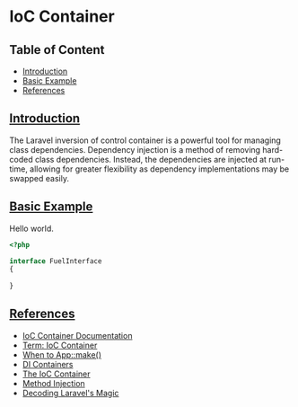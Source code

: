# IoC Container

## Table of Content

* [Introduction](#introduction)
* [Basic Example](#basic-example)
* [References](#references)

## [Introduction](id:introduction)

The Laravel inversion of control container is a powerful tool for managing class dependencies. Dependency injection is a method of removing hard-coded class dependencies. Instead, the dependencies are injected at run-time, allowing for greater flexibility as dependency implementations may be swapped easily.

## [Basic Example](id:basic-example)

Hello world.

```php
<?php

interface FuelInterface
{
    
}
```


## [References](id:references)

* [IoC Container Documentation](http://laravel.com/docs/4.2/ioc)
* [Term: IoC Container](https://laracasts.com/lessons/term-ioc-container)
* [When to App::make()](https://laracasts.com/lessons/when-to-app-make)
* [DI Containers](https://laracasts.com/lessons/dependency-injection-containers)
* [The IoC Container](https://laracasts.com/lessons/the-ioc-container)
* [Method Injection](https://laracasts.com/series/whats-new-in-laravel-5/episodes/2)
* [Decoding Laravel's Magic](https://laracasts.com/lessons/decoding-laravels-magic)